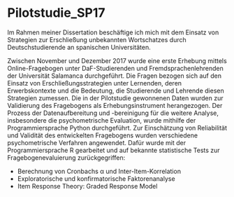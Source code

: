 # Pilotstudie_SP17

Im Rahmen meiner Dissertation beschäftige ich mich mit dem Einsatz von Strategien zur Erschließung unbekannten Wortschatzes durch Deutschstudierende an spanischen Universitäten.

Zwischen November und Dezember 2017 wurde eine erste Erhebung mittels Online-Fragebogen unter DaF-Studierenden und Fremdsprachenlehrenden der Universität Salamanca durchgeführt. Die Fragen bezogen sich auf den Einsatz von Erschließungsstrategien unter Lernenden, deren Erwerbskontexte und die Bedeutung, die Studierende und Lehrende diesen Strategien zumessen.
Die in der Pilotstudie gewonnenen Daten wurden zur Validierung des Fragebogens als Erhebungsinstrument herangezogen.
Der Prozess der Datenaufbereitung und -bereinigung für die weitere Analyse, insbesondere die psychometrische Evaluation, wurde mithilfe der Programmiersprache Python durchgeführt.
Zur Einschätzung von Reliabilität und Validität des entwickelten Fragebogens wurden verschiedene psychometrische Verfahren angewendet. Dafür wurde mit der Programmiersprache R gearbeitet und auf bekannte statistische Tests zur Fragebogenevaluierung zurückgegriffen:
- Berechnung von Cronbachs α und Inter-Item-Korrelation
- Exploratorische und konfirmatorische Faktorenanalyse
- Item Response Theory: Graded Response Model
